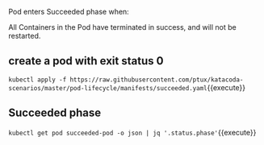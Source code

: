 Pod enters Succeeded phase when:

All Containers in the Pod have terminated in success, and will not be restarted.

## create a pod with exit status 0

`kubectl apply -f https://raw.githubusercontent.com/ptux/katacoda-scenarios/master/pod-lifecycle/manifests/succeeded.yaml`{{execute}}

## Succeeded phase

`kubectl get pod succeeded-pod -o json | jq '.status.phase'`{{execute}}
